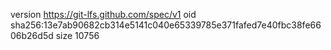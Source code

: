 version https://git-lfs.github.com/spec/v1
oid sha256:13e7ab90682cb314e5141c040e65339785e371fafed7e40fbc38fe6606b26d5d
size 10756

